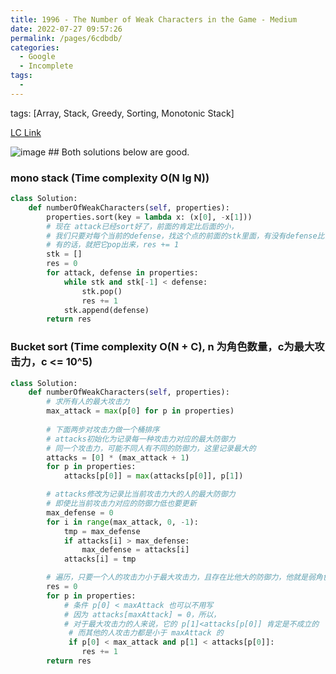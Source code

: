 ```yaml
---
title: 1996 - The Number of Weak Characters in the Game - Medium
date: 2022-07-27 09:57:26
permalink: /pages/6cdbdb/
categories:
  - Google
  - Incomplete
tags:
  - 
---
```

tags: [Array, Stack, Greedy, Sorting, Monotonic Stack]

[LC Link](https://leetcode.cn/problems/the-number-of-weak-characters-in-the-game/)

<img alt="image" src="https://user-images.githubusercontent.com/41789327/182080821-96e08133-c661-406d-bcba-39ebff9d60e8.png">
## Both solutions below are good. 

###  mono stack  (Time complexity O(N lg N))

```python
class Solution:
	def numberOfWeakCharacters(self, properties):
		properties.sort(key = lambda x: (x[0], -x[1]))
		# 现在 attack已经sort好了，前面的肯定比后面的小，
		# 我们只要对每个当前的defense，找这个点的前面的stk里面，有没有defense比当前点小的元素，
		# 有的话，就把它pop出来，res += 1
		stk = []
		res = 0
		for attack, defense in properties:
			while stk and stk[-1] < defense:
				stk.pop()
				res += 1
			stk.append(defense)
		return res
```

### Bucket sort  (Time complexity O(N  + C), n 为角色数量，c为最大攻击力，c <= 10^5)

```python
class Solution:
	def numberOfWeakCharacters(self, properties):
		# 求所有人的最大攻击力
		max_attack = max(p[0] for p in properties)
		
		# 下面两步对攻击力做一个桶排序
		# attacks初始化为记录每一种攻击力对应的最大防御力
		# 同一个攻击力，可能不同人有不同的防御力，这里记录最大的
		attacks = [0] * (max_attack + 1)
		for p in properties:
			attacks[p[0]] = max(attacks[p[0]], p[1])

		# attacks修改为记录比当前攻击力大的人的最大防御力
		# 即使比当前攻击力对应的防御力低也要更新
		max_defense = 0
		for i in range(max_attack, 0, -1):
			tmp = max_defense
			if attacks[i] > max_defense:
				max_defense = attacks[i]
			attacks[i] = tmp

		# 遍历，只要一个人的攻击力小于最大攻击力，且存在比他大的防御力，他就是弱角色
		res = 0
		for p in properties:
			# 条件 p[0] < maxAttack 也可以不用写
			# 因为 attacks[maxAttack] = 0，所以，
			# 对于最大攻击力的人来说，它的 p[1]<attacks[p[0]] 肯定是不成立的
			 # 而其他的人攻击力都是小于 maxAttack 的
			 if p[0] < max_attack and p[1] < attacks[p[0]]:
				res += 1
		return res
```
